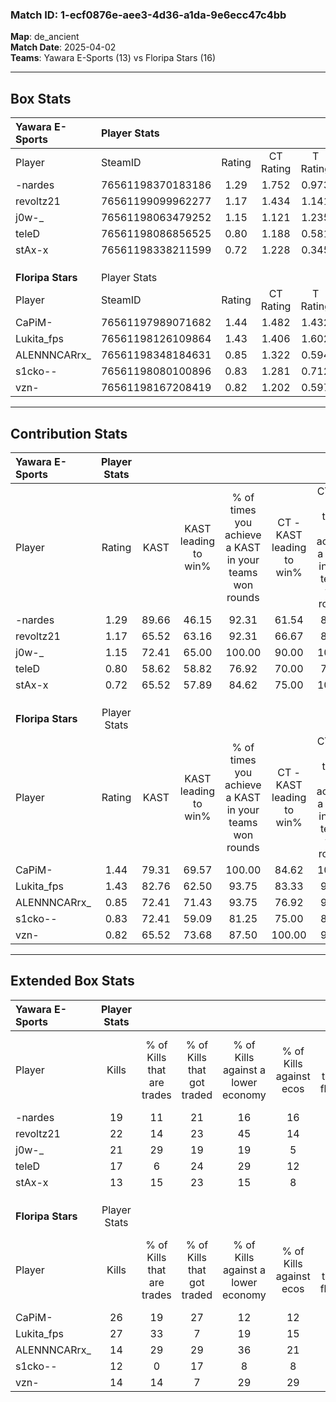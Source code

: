 ### Match ID: 1-ecf0876e-aee3-4d36-a1da-9e6ecc47c4bb  
**Map**: de_ancient  
**Match Date**: 2025-04-02  
**Teams**: Yawara E-Sports (13) vs Floripa Stars (16)  

---  

## Box Stats  

| **Yawara E-Sports** | Player Stats      |        |           |          |       |      |       |         |        |      |     |
| :- | :- | :-: | :-: | :-: | :-: | :-: | :-: | :-: | :-: | :-: | :-: |
| Player              | SteamID           | Rating | CT Rating | T Rating | KAST  | ADR  | Kills | Assists | Deaths | K/D  | HS% |
| -nardes             | 76561198370183186 |  1.29  |   1.752   |  0.973   | 89.66 | 76.9 |  19   |   12    |   15   | 1.27 | 31  |
| revoltz21           | 76561199099962277 |  1.17  |   1.434   |  1.141   | 65.52 | 88.7 |  22   |    5    |   18   | 1.22 | 45  |
| j0w-_               | 76561198063479252 |  1.15  |   1.121   |  1.235   | 72.41 | 70.3 |  21   |    6    |   17   | 1.24 | 57  |
| teleD               | 76561198086856525 |  0.80  |   1.188   |  0.581   | 58.62 | 66.5 |  17   |    4    |   23   | 0.74 | 47  |
| stAx-x              | 76561198338211599 |  0.72  |   1.228   |  0.345   | 65.52 | 52.7 |  13   |    7    |   22   | 0.59 | 38  |
|                     |                   |        |           |          |       |      |       |         |        |      |     |
|                     |                   |        |           |          |       |      |       |         |        |      |     |
|                     |                   |        |           |          |       |      |       |         |        |      |     |
| **Floripa Stars**   | Player Stats      |        |           |          |       |      |       |         |        |      |     |
| Player              | SteamID           | Rating | CT Rating | T Rating | KAST  | ADR  | Kills | Assists | Deaths | K/D  | HS% |
| CaPiM-              | 76561197989071682 |  1.44  |   1.482   |  1.432   | 79.31 | 99.1 |  26   |   11    |   18   | 1.44 | 65  |
| Lukita_fps          | 76561198126109864 |  1.43  |   1.406   |  1.602   | 82.76 | 92.6 |  27   |   10    |   20   | 1.35 | 37  |
| ALENNNCARrx_        | 76561198348184631 |  0.85  |   1.322   |  0.594   | 72.41 | 54.3 |  14   |    1    |   18   | 0.78 | 14  |
| s1cko--             | 76561198080100896 |  0.83  |   1.281   |  0.712   | 72.41 | 66.6 |  12   |    6    |   19   | 0.63 | 58  |
| vzn-                | 76561198167208419 |  0.82  |   1.202   |  0.597   | 65.52 | 61.5 |  14   |    4    |   19   | 0.74 | 50  |
---  

## Contribution Stats  

| **Yawara E-Sports** | Player Stats |       |                      |                                                        |                           |                                                             |                          |                                                            |
| :- | :-: | :-: | :-: | :-: | :-: | :-: | :-: | :-: |
| Player              |    Rating    | KAST  | KAST leading to win% | % of times you achieve a KAST in your teams won rounds | CT - KAST leading to win% | CT - % of times you achieve a KAST in your teams won rounds | T - KAST leading to win% | T - % of times you achieve a KAST in your teams won rounds |
| -nardes             |     1.29     | 89.66 |        46.15         |                         92.31                          |           61.54           |                            88.89                            |          30.77           |                           100.00                           |
| revoltz21           |     1.17     | 65.52 |        63.16         |                         92.31                          |           66.67           |                            88.89                            |          57.14           |                           100.00                           |
| j0w-_               |     1.15     | 72.41 |        65.00         |                         100.00                         |           90.00           |                           100.00                            |          40.00           |                           100.00                           |
| teleD               |     0.80     | 58.62 |        58.82         |                         76.92                          |           70.00           |                            77.78                            |          42.86           |                           75.00                            |
| stAx-x              |     0.72     | 65.52 |        57.89         |                         84.62                          |           75.00           |                           100.00                            |          28.57           |                           50.00                            |
|                     |              |       |                      |                                                        |                           |                                                             |                          |                                                            |
|                     |              |       |                      |                                                        |                           |                                                             |                          |                                                            |
|                     |              |       |                      |                                                        |                           |                                                             |                          |                                                            |
| **Floripa Stars**   | Player Stats |       |                      |                                                        |                           |                                                             |                          |                                                            |
| Player              |    Rating    | KAST  | KAST leading to win% | % of times you achieve a KAST in your teams won rounds | CT - KAST leading to win% | CT - % of times you achieve a KAST in your teams won rounds | T - KAST leading to win% | T - % of times you achieve a KAST in your teams won rounds |
| CaPiM-              |     1.44     | 79.31 |        69.57         |                         100.00                         |           84.62           |                           100.00                            |          50.00           |                           100.00                           |
| Lukita_fps          |     1.43     | 82.76 |        62.50         |                         93.75                          |           83.33           |                            90.91                            |          41.67           |                           100.00                           |
| ALENNNCARrx_        |     0.85     | 72.41 |        71.43         |                         93.75                          |           76.92           |                            90.91                            |          62.50           |                           100.00                           |
| s1cko--             |     0.83     | 72.41 |        59.09         |                         81.25                          |           75.00           |                            81.82                            |          40.00           |                           80.00                            |
| vzn-                |     0.82     | 65.52 |        73.68         |                         87.50                          |          100.00           |                            90.91                            |          44.44           |                           80.00                            |
---  

## Extended Box Stats  

| **Yawara E-Sports** | Player Stats |                            |                            |                                    |                         |                              |                                 |        |                             |                                     |                          |                               |                            |
| :- | :-: | :-: | :-: | :-: | :-: | :-: | :-: | :-: | :-: | :-: | :-: | :-: | :-: |
| Player              |    Kills     | % of Kills that are trades | % of Kills that got traded | % of Kills against a lower economy | % of Kills against ecos | % of Kills that are flawless | % of Kills that are close duels | Deaths | % of Deaths that get traded | % of Deaths against a lower economy | % of Deaths against ecos | % of Deaths that are flawless | % of Deaths that are close |
| -nardes             |      19      |             11             |             21             |                 16                 |           16            |              84              |                5                |   15   |             20              |                 13                  |            7             |              73               |             0              |
| revoltz21           |      22      |             14             |             23             |                 45                 |           14            |              50              |               14                |   18   |             17              |                 11                  |            0             |              72               |             11             |
| j0w-_               |      21      |             29             |             19             |                 19                 |            5            |              48              |                5                |   17   |             18              |                 18                  |            6             |              65               |             6              |
| teleD               |      17      |             6              |             24             |                 29                 |           12            |              41              |                0                |   23   |             17              |                 13                  |            4             |              57               |             13             |
| stAx-x              |      13      |             15             |             23             |                 15                 |            8            |              54              |                8                |   22   |             14              |                 23                  |            9             |              55               |             14             |
|                     |              |                            |                            |                                    |                         |                              |                                 |        |                             |                                     |                          |                               |                            |
|                     |              |                            |                            |                                    |                         |                              |                                 |        |                             |                                     |                          |                               |                            |
|                     |              |                            |                            |                                    |                         |                              |                                 |        |                             |                                     |                          |                               |                            |
| **Floripa Stars**   | Player Stats |                            |                            |                                    |                         |                              |                                 |        |                             |                                     |                          |                               |                            |
| Player              |    Kills     | % of Kills that are trades | % of Kills that got traded | % of Kills against a lower economy | % of Kills against ecos | % of Kills that are flawless | % of Kills that are close duels | Deaths | % of Deaths that get traded | % of Deaths against a lower economy | % of Deaths against ecos | % of Deaths that are flawless | % of Deaths that are close |
| CaPiM-              |      26      |             19             |             27             |                 12                 |           12            |              62              |                8                |   18   |              6              |                 11                  |            0             |              56               |             6              |
| Lukita_fps          |      27      |             33             |             7              |                 19                 |           15            |              74              |                7                |   20   |             15              |                  5                  |            0             |              50               |             5              |
| ALENNNCARrx_        |      14      |             29             |             29             |                 36                 |           21            |              86              |               14                |   18   |             17              |                  6                  |            0             |              56               |             6              |
| s1cko--             |      12      |             0              |             17             |                 8                  |            8            |              33              |                8                |   19   |             42              |                 16                  |            11            |              42               |             16             |
| vzn-                |      14      |             14             |             7              |                 29                 |           29            |              57              |               14                |   19   |             26              |                 11                  |            5             |              68               |             0              |
